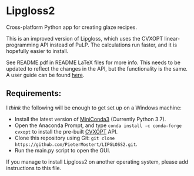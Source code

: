 # Lipgloss2
Cross-platform Python app for creating glaze recipes.

This is an improved version of Lipgloss, which uses the CVXOPT linear-programming API instead of PuLP. The calculations run faster, and it is hopefully easier to install.

See README.pdf in README LaTeX files for more info. This needs to be updated to reflect the changes in the API, but the functionality is the same. A user guide can be found [here](https://wiki.glazy.org/t/using-lipgloss/238).

## Requirements: 

I *think* the following will be enough to get set up on a Windows machine:

* Install the latest version of [MiniConda3](https://docs.conda.io/en/latest/miniconda.html) (Currently Python 3.7).
* Open the Anaconda Prompt, and type `conda install -c conda-forge cvxopt` to install the pre-built [CVXOPT](https://cvxopt.org/install/index.html) API.
* Clone this repository using Git: `git clone https://github.com/PieterMostert/LIPGLOSS2.git`.
* Run the main.py script to open the GUI.


If you manage to install Lipgloss2 on another operating system, please add instructions to this file.